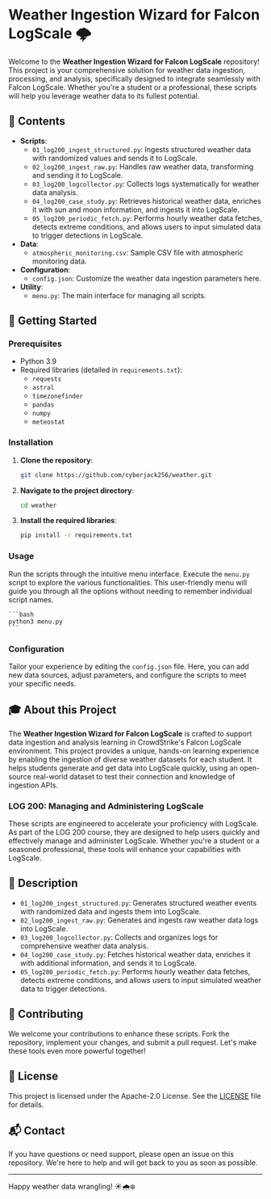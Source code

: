# Weather Ingestion Wizard for Falcon LogScale 🌩️

Welcome to the **Weather Ingestion Wizard for Falcon LogScale** repository! This project is your comprehensive solution for weather data ingestion, processing, and analysis, specifically designed to integrate seamlessly with Falcon LogScale. Whether you're a student or a professional, these scripts will help you leverage weather data to its fullest potential.

## 📂 Contents

- **Scripts**:
  - `01_log200_ingest_structured.py`: Ingests structured weather data with randomized values and sends it to LogScale.
  - `02_log200_ingest_raw.py`: Handles raw weather data, transforming and sending it to LogScale.
  - `03_log200_logcollector.py`: Collects logs systematically for weather data analysis.
  - `04_log200_case_study.py`: Retrieves historical weather data, enriches it with sun and moon information, and ingests it into LogScale.
  - `05_log200_periodic_fetch.py`: Performs hourly weather data fetches, detects extreme conditions, and allows users to input simulated data to trigger detections in LogScale.
- **Data**:
  - `atmospheric_monitoring.csv`: Sample CSV file with atmospheric monitoring data.
- **Configuration**:
  - `config.json`: Customize the weather data ingestion parameters here.
- **Utility**:
  - `menu.py`: The main interface for managing all scripts.

## 🚀 Getting Started

### Prerequisites

- Python 3.9
- Required libraries (detailed in `requirements.txt`):
  - `requests`
  - `astral`
  - `timezonefinder`
  - `pandas`
  - `numpy`
  - `meteostat`

### Installation

1. **Clone the repository**:
    ```bash
    git clone https://github.com/cyberjack256/weather.git
    ```
2. **Navigate to the project directory**:
    ```bash
    cd weather
    ```
3. **Install the required libraries**:
    ```bash
    pip install -r requirements.txt
    ```

### Usage

Run the scripts through the intuitive menu interface. Execute the `menu.py` script to explore the various functionalities. This user-friendly menu will guide you through all the options without needing to remember individual script names.

    ```bash
    python3 menu.py
    ```

### Configuration

Tailor your experience by editing the `config.json` file. Here, you can add new data sources, adjust parameters, and configure the scripts to meet your specific needs.

## 🎓 About this Project

The **Weather Ingestion Wizard for Falcon LogScale** is crafted to support data ingestion and analysis learning in CrowdStrike's Falcon LogScale environment. This project provides a unique, hands-on learning experience by enabling the ingestion of diverse weather datasets for each student. It helps students generate and get data into LogScale quickly, using an open-source real-world dataset to test their connection and knowledge of ingestion APIs.

### LOG 200: Managing and Administering LogScale

These scripts are engineered to accelerate your proficiency with LogScale. As part of the LOG 200 course, they are designed to help users quickly and effectively manage and administer LogScale. Whether you're a student or a seasoned professional, these tools will enhance your capabilities with LogScale.

## 📜 Description

- `01_log200_ingest_structured.py`: Generates structured weather events with randomized data and ingests them into LogScale.
- `02_log200_ingest_raw.py`: Generates and ingests raw weather data logs into LogScale.
- `03_log200_logcollector.py`: Collects and organizes logs for comprehensive weather data analysis.
- `04_log200_case_study.py`: Fetches historical weather data, enriches it with additional information, and sends it to LogScale.
- `05_log200_periodic_fetch.py`: Performs hourly weather data fetches, detects extreme conditions, and allows users to input simulated weather data to trigger detections.

## 🤝 Contributing

We welcome your contributions to enhance these scripts. Fork the repository, implement your changes, and submit a pull request. Let's make these tools even more powerful together!

## 📜 License

This project is licensed under the Apache-2.0 License. See the [LICENSE](LICENSE) file for details.

## 📬 Contact

If you have questions or need support, please open an issue on this repository. We're here to help and will get back to you as soon as possible.

---

Happy weather data wrangling! ☀️🌧️❄️